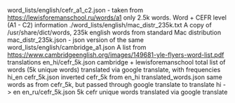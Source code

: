 word_lists/english/cefr_a1_c2.json - taken from https://lewisforemanschool.ru/words/a1
	only 2.5k words. Word + CEFR level (A1 - C2) information
./word_lists/english/mac_distr_235k.txt
	A copy of /usr/share/dict/words, 235k english words from standard Mac distribution
	mac_distr_235k.json - json version of the same
word_lists/english/cambridge_a1.json
	A list from https://www.cambridgeenglish.org/images/149681-yle-flyers-word-list.pdf
translations
	en_hi/cefr_5k.json
	cambridge + lewisforemanschool total list of words (5k unique words) translated via google translate, with frequencies
	hi_en
		cefr_5k.json
			inverted cefr_5k from en_hi
		translated_words.json
			same words as from cefr_5k, but passed through google translate to translate hi -> en
	en_ru/cefr_5k.json
		5k cefr unique words translated via google translate
